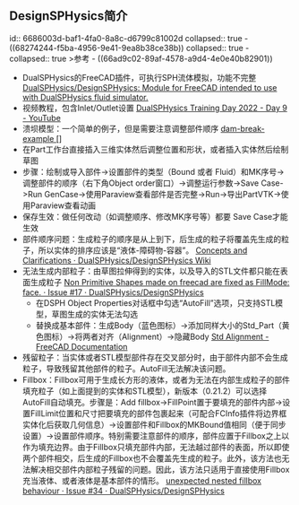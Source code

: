 ## DesignSPHysics简介
id:: 6686003d-baf1-4fa0-8a8c-d6799c81002d
collapsed:: true
	- ((68274244-f5ba-4956-9e41-9ea8b38ce38b))
	  collapsed:: true
		- collapsed:: true
		  >参考
			- ((66ad9c02-89af-4578-a9d4-4e0e40b82901))
- DualSPHysics的FreeCAD插件，可执行SPH流体模拟，功能不完整 [DualSPHysics/DesignSPHysics: Module for FreeCAD intended to use with DualSPHysics fluid simulator.](https://github.com/DualSPHysics/DesignSPHysics)
- 视频教程，包含Inlet/Outlet设置 [DualSPHysics Training Day 2022 - Day 9 - YouTube](https://www.youtube.com/watch?v=AqxzzF9REcw)
- 溃坝模型：一个简单的例子，但是需要注意调整部件顺序 [dam-break-example []](https://design.sphysics.org/wiki/doku.php?id=dam-break-example)
- 在Part工作台直接插入三维实体然后调整位置和形状，或者插入实体然后绘制草图
- 步骤：绘制或导入部件->设置部件的类型（Bound 或者 Fluid）和MK序号->调整部件的顺序（右下角Object order窗口）->调整运行参数->Save Case->Run GenCase->使用Paraview查看部件是否完整->Run->导出PartVTK->使用Paraview查看动画
- 保存生效：做任何改动（如调整顺序、修改MK序号等）都要 Save Case才能生效
- 部件顺序问题：生成粒子的顺序是从上到下，后生成的粒子将覆盖先生成的粒子，所以实体的排序应该是“液体-障碍物-容器”。 [Concepts and Clarifications · DualSPHysics/DesignSPHysics Wiki](https://github.com/DualSPHysics/DesignSPHysics/wiki/Concepts-and-Clarifications#object-order-in-a-case)
- 无法生成内部粒子：由草图拉伸得到的实体，以及导入的STL文件都只能在表面生成粒子 [Non Primitive Shapes made on freecad are fixed as FillMode: face. · Issue #17 · DualSPHysics/DesignSPHysics](https://github.com/DualSPHysics/DesignSPHysics/issues/17)
	- 在DSPH Object Properties对话框中勾选“AutoFill”选项，只支持STL模型，草图生成的实体无法勾选
	- 替换成基本部件：生成Body（蓝色图标）->添加同样大小的Std_Part（黄色图标）->将两者对齐（Alignment）->隐藏Body [Std Alignment - FreeCAD Documentation](https://wiki.freecad.org/Std_Alignment)
- 残留粒子：当实体或者STL模型部件存在交叉部分时，由于部件内部不会生成粒子，导致残留其他部件的粒子。AutoFill无法解决该问题。
- Fillbox：Fillbox可用于生成长方形的液体，或者为无法在内部生成粒子的部件填充粒子（如上面提到的实体和STL模型），新版本（0.21.2）可以选择AutoFill自动填充。步骤是：Add fillbox->FillPoint置于要填充的部件内部->设置FillLimit位置和尺寸把要填充的部件包裹起来（可配合FCInfo插件将边界框实体化后获取几何信息）->设置部件和Fillbox的MKBound值相同（便于同步设置）->设置部件顺序。特别需要注意部件的顺序，部件应置于Fillbox之上以作为填充边界。由于Fillbox只填充部件内部，无法越过部件的表面，所以即使两个部件相交，后生成的Fillbox也不会覆盖先生成的粒子。此外，该方法也无法解决相交部件内部粒子残留的问题。因此，该方法只适用于直接使用Fillbox充当液体、或者液体是基本部件的情形。 [unexpected nested fillbox behaviour · Issue #34 · DualSPHysics/DesignSPHysics](https://github.com/DualSPHysics/DesignSPHysics/issues/34)